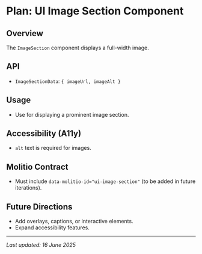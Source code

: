 # Plan: UI Image Section Component

## Overview
The `ImageSection` component displays a full-width image.

## API
- `ImageSectionData`: `{ imageUrl, imageAlt }`

## Usage
- Use for displaying a prominent image section.

## Accessibility (A11y)
- `alt` text is required for images.

## Molitio Contract
- Must include `data-molitio-id="ui-image-section"` (to be added in future iterations).

## Future Directions
- Add overlays, captions, or interactive elements.
- Expand accessibility features.

---

_Last updated: 16 June 2025_
